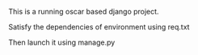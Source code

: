 This is a running oscar based django project.

Satisfy the dependencies of environment using req.txt

Then launch it using manage.py

